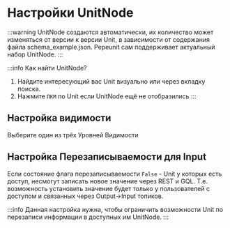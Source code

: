 # Настройки UnitNode

:::warning
UnitNode создаются автоматически, их количество может изменяться от версии к версии Unit, в зависимости от содержания файла schema_example.json. Pepeunit сам поддерживает актуальный набор UnitNode.
:::

:::info Как найти UnitNode?
1. Найдите интересующий вас Unit визуально или через вкладку поиска. 
1. Нажмите `ПКМ` по Unit если UnitNode ещё не отобразились
:::

## Настройка видимости
Выберите один из трёх Уровней Видимости

## Настройка Перезаписываемости для Input

Если состояние флага перезаписываемости `False` - Unit у которых есть доступ, несмогут записать новое значение через REST и GQL. Т.е. возможность установить значение будет только у пользователей с доступом и связанных через Output->Input топиков.

:::info
Данная настройка нужна, чтобы ограничить возможности Unit по перезаписи информации в доступных им UnitNode.
:::